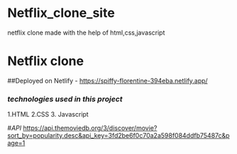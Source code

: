 # Netflix_clone_site
netflix clone made with the help of html,css,javascript


# Netflix clone
##Deployed on Netlify - 
https://spiffy-florentine-394eba.netlify.app/

### *technologies used in this project*
1.HTML
2.CSS
3. Javascript

#*API*
https://api.themoviedb.org/3/discover/movie?sort_by=popularity.desc&api_key=3fd2be6f0c70a2a598f084ddfb75487c&page=1
